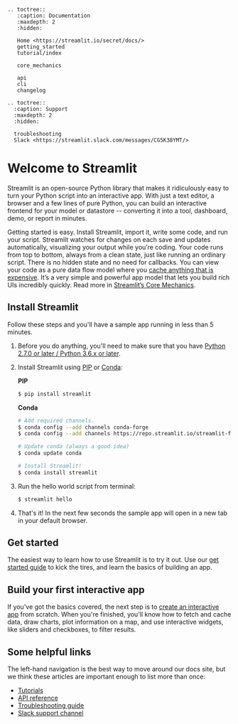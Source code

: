```eval_rst
.. toctree::
   :caption: Documentation
   :maxdepth: 2
   :hidden:

   Home <https://streamlit.io/secret/docs/>
   getting_started
   tutorial/index

   core_mechanics

   api
   cli
   changelog

.. toctree::
  :caption: Support
  :maxdepth: 2
  :hidden:

  troubleshooting
  Slack <https://streamlit.slack.com/messages/CG5K38YMT/>

```

# Welcome to Streamlit

Streamlit is an open-source Python library that makes it ridiculously easy to turn your Python script into an interactive app. With just a text editor, a browser and a few lines of pure Python, you can build an interactive frontend for your model or datastore -- converting it into a tool, dashboard, demo, or report in minutes.

Getting started is easy. Install Streamlit, import it, write some code, and run your script. Streamlit watches for changes on each save and updates automatically, visualizing your output while you’re coding. Your code runs from top to bottom, always from a clean state, just like running an ordinary script. There is no hidden state and no need for callbacks. You can view your code as a pure data flow model where you [cache anything that is expensive](api.md#optimize-performance). It’s a very simple and powerful app model that lets you build rich UIs incredibly quickly. Read more in [Streamlit’s Core Mechanics](core_mechanics.md).

## Install Streamlit

Follow these steps and you'll have a sample app running in less than 5 minutes.

1. Before you do anything, you'll need to make sure that you have [Python 2.7.0 or later / Python 3.6.x or later](https://www.python.org/downloads/).
2. Install Streamlit using [PIP](https://pip.pypa.io/en/stable/installing/) or [Conda](https://docs.conda.io/projects/conda/en/latest/user-guide/install/):

   **PIP**

   ```bash
   $ pip install streamlit
   ```

   **Conda**

   ```bash
   # Add required channels.
   $ conda config --add channels conda-forge
   $ conda config --add channels https://repo.streamlit.io/streamlit-forge

   # Update conda (always a good idea)
   $ conda update conda

   # Install Streamlit!
   $ conda install streamlit
   ```

3. Run the hello world script from terminal:

   ```bash
   $ streamlit hello
   ```

4. That's it! In the next few seconds the sample app will open in a new tab in your default browser.

## Get started

The easiest way to learn how to use Streamlit is to try it out. Use our [get started guide](getting_started.md) to kick the tires, and learn the basics of building an app.

## Build your first interactive app

If you've got the basics covered, the next step is to [create an interactive app](tutorial/create_an_interactive_app.md) from scratch. When you're finished, you'll know how to fetch
and cache data, draw charts, plot information on a map, and use interactive widgets, like sliders and checkboxes, to filter results.

## Some helpful links

The left-hand navigation is the best way to move around our docs site, but we think these articles are important enough to list more than once:

- [Tutorials](tutorial/index.md)
- [API reference](api.md)
- [Troubleshooting guide](troubleshooting.md)
- [Slack support channel](https://streamlit.slack.com/messages/CG5K38YMT/)
